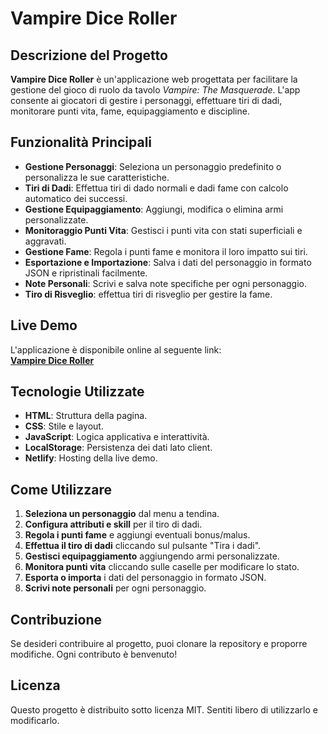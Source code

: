 # Vampire Dice Roller

## Descrizione del Progetto

**Vampire Dice Roller**
è un'applicazione web progettata per facilitare la gestione del gioco di ruolo da tavolo *Vampire: The Masquerade*.
L'app consente ai giocatori di gestire i personaggi, effettuare tiri di dadi, monitorare punti vita, fame, equipaggiamento e discipline.

## Funzionalità Principali

- **Gestione Personaggi**: Seleziona un personaggio predefinito o personalizza le sue caratteristiche.
- **Tiri di Dadi**: Effettua tiri di dado normali e dadi fame con calcolo automatico dei successi.
- **Gestione Equipaggiamento**: Aggiungi, modifica o elimina armi personalizzate.
- **Monitoraggio Punti Vita**: Gestisci i punti vita con stati superficiali e aggravati.
- **Gestione Fame**: Regola i punti fame e monitora il loro impatto sui tiri.
- **Esportazione e Importazione**: Salva i dati del personaggio in formato JSON e ripristinali facilmente.
- **Note Personali**: Scrivi e salva note specifiche per ogni personaggio.
- **Tiro di Risveglio**: effettua tiri di risveglio per gestire la fame.

## Live Demo

L'applicazione è disponibile online al seguente link:  
[**Vampire Dice Roller**](https://vampire-dice-roller-best-coterie.netlify.app/)

## Tecnologie Utilizzate

- **HTML**: Struttura della pagina.
- **CSS**: Stile e layout.
- **JavaScript**: Logica applicativa e interattività.
- **LocalStorage**: Persistenza dei dati lato client.
- **Netlify**: Hosting della live demo.

## Come Utilizzare

1. **Seleziona un personaggio** dal menu a tendina.
2. **Configura attributi e skill** per il tiro di dadi.
3. **Regola i punti fame** e aggiungi eventuali bonus/malus.
4. **Effettua il tiro di dadi** cliccando sul pulsante "Tira i dadi".
5. **Gestisci equipaggiamento** aggiungendo armi personalizzate.
6. **Monitora punti vita** cliccando sulle caselle per modificare lo stato.
7. **Esporta o importa** i dati del personaggio in formato JSON.
8. **Scrivi note personali** per ogni personaggio.

## Contribuzione

Se desideri contribuire al progetto, puoi clonare la repository e proporre modifiche. Ogni contributo è benvenuto!

## Licenza

Questo progetto è distribuito sotto licenza MIT. Sentiti libero di utilizzarlo e modificarlo.

